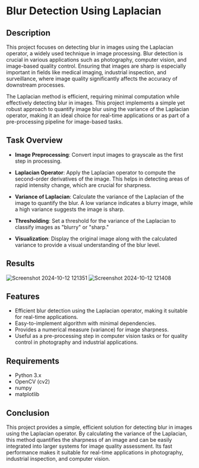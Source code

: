 # Blur Detection Using Laplacian

## Description
This project focuses on detecting blur in images using the Laplacian operator, a widely used technique in image processing. Blur detection is crucial in various applications such as photography, computer vision, and image-based quality control. Ensuring that images are sharp is especially important in fields like medical imaging, industrial inspection, and surveillance, where image quality significantly affects the accuracy of downstream processes.

The Laplacian method is efficient, requiring minimal computation while effectively detecting blur in images. This project implements a simple yet robust approach to quantify image blur using the variance of the Laplacian operator, making it an ideal choice for real-time applications or as part of a pre-processing pipeline for image-based tasks.

## Task Overview
- **Image Preprocessing**: Convert input images to grayscale as the first step in processing.

- **Laplacian Operator**: Apply the Laplacian operator to compute the second-order derivatives of the image. This helps in detecting areas of rapid intensity change, which are crucial for sharpness.

- **Variance of Laplacian**: Calculate the variance of the Laplacian of the image to quantify the blur. A low variance indicates a blurry image, while a high variance suggests the image is sharp.

- **Thresholding**: Set a threshold for the variance of the Laplacian to classify images as "blurry" or "sharp."

- **Visualization**: Display the original image along with the calculated variance to provide a visual understanding of the blur level.

## Results
![Screenshot 2024-10-12 121351](https://github.com/user-attachments/assets/08b3e04f-fa82-4bf3-b4fe-25648eab00fd)
![Screenshot 2024-10-12 121408](https://github.com/user-attachments/assets/97ec07de-dcbc-4545-a68a-c80f376d25f4)



## Features
- Efficient blur detection using the Laplacian operator, making it suitable for real-time applications.
- Easy-to-implement algorithm with minimal dependencies.
- Provides a numerical measure (variance) for image sharpness.
- Useful as a pre-processing step in computer vision tasks or for quality control in photography and industrial applications.

## Requirements
- Python 3.x
- OpenCV (cv2)
- numpy
- matplotlib

## Conclusion
This project provides a simple, efficient solution for detecting blur in images using the Laplacian operator. By calculating the variance of the Laplacian, this method quantifies the sharpness of an image and can be easily integrated into larger systems for image quality assessment. Its fast performance makes it suitable for real-time applications in photography, industrial inspection, and computer vision.
